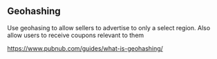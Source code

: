 ## Geohashing

Use geohasing to allow sellers to advertise to only a select region. Also allow users to receive coupons relevant to them

https://www.pubnub.com/guides/what-is-geohashing/
